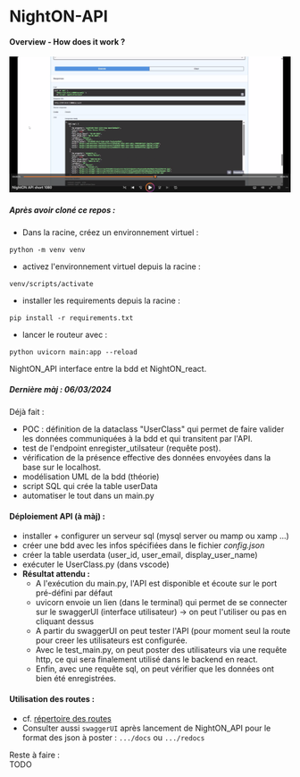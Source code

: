 # NightON-API

#### Overview - How does it work ? 

[![Watch the video](./docs_projet/screen_obs_short.png)](./docs_projet/NightON_API_short_1080.mp4)

##### Après avoir cloné ce repos :
- Dans la racine, créez un environnement virtuel : 
```
python -m venv venv 
```
- activez l'environnement virtuel depuis la racine : 
```
venv/scripts/activate 
```
- installer les requirements depuis la racine : 
```
pip install -r requirements.txt 
```
- lancer le routeur avec : 
```
python uvicorn main:app --reload
```

NightON_API interface entre la bdd et NightON_react. <br>

##### Dernière màj : 06/03/2024

Déjà fait : <br>
  - POC : définition de la dataclass "UserClass" qui permet de faire valider les données communiquées à la bdd et qui transitent par l'API.
  - test de l'endpoint enregister_utilsateur (requête post).
  - vérification de la présence effective des données envoyées dans la base sur le localhost.
  - modélisation UML de la bdd (théorie)
  - script SQL qui crée la table userData
  - automatiser le tout dans un main.py


#### Déploiement API (à màj) : <br>
  - installer + configurer un serveur sql (mysql server ou mamp ou xamp ...)
  - créer une bdd avec les infos spécifiées dans le fichier <i>config.json</i>
  - créer la table userdata (user_id, user_email, display_user_name)
  - exécuter le UserClass.py (dans vscode)
  - <b>Résultat attendu :</b>
      * A l'exécution du main.py, l'API est disponible et écoute sur le port pré-défini par défaut
      * uvicorn envoie un lien (dans le terminal) qui permet de se connecter sur le swaggerUI (interface utilisateur) -> on peut l'utiliser ou pas en cliquant dessus
      * A partir du swaggerUI on peut tester l'API (pour moment seul la route pour creer les utilisateurs est configurée.
      * Avec le test_main.py, on peut poster des utilisateurs via une requête http, ce qui sera finalement utilisé dans le backend en react.
      * Enfin, avec une requête sql, on peut vérifier que les données ont bien été enregistrées.


#### Utilisation des routes : <br>
  
  - cf. [répertoire des routes](ressources/routes.txt) 
  - Consulter aussi ``swaggerUI`` après lancement de NightON_API pour le format des json à poster : ``.../docs`` ou ``.../redocs``


Reste à faire : <br>
  TODO